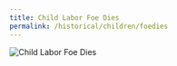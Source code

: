```yaml
---
title: Child Labor Foe Dies
permalink: /historical/children/foedies
---
```


![Child Labor Foe Dies](/img/historical/children/foedies/obit-nyt.jpg)